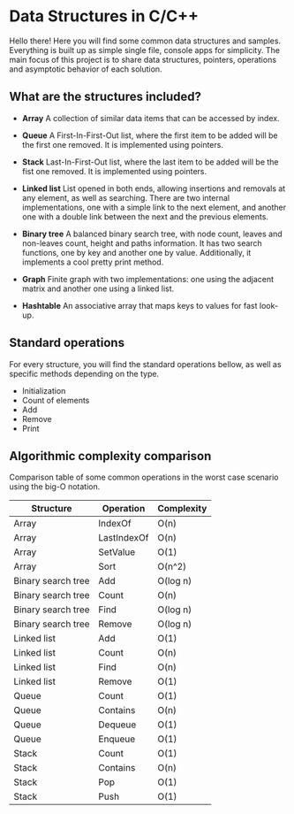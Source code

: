 # Data Structures in C/C++

Hello there! Here you will find some common data structures and samples. Everything is built up as simple single file, console apps for simplicity. The main focus of this project is to share data structures, pointers, operations and asymptotic behavior of each solution.

## What are the structures included?

* **Array**
A collection of similar data items that can be accessed by index.

* **Queue**
A First-In-First-Out list, where the first item to be added will be the first one removed.
It is implemented using pointers. 

* **Stack**
Last-In-First-Out list, where the last item to be added will be the fist one removed.
It is implemented using pointers.

* **Linked list**
List opened in both ends, allowing insertions and removals at any element, as well as searching.
There are two internal implementations, one with a simple link to the next element, and another one with a double link between the next and the previous elements.

* **Binary tree**
A balanced binary search tree, with node count, leaves and non-leaves count, height and paths information.
It has two search functions, one by key and another one by value.
Additionally, it implements a cool pretty print method.

* **Graph**
Finite graph with two implementations: one using the adjacent matrix and another one using a linked list.

* **Hashtable**
An associative array that maps keys to values for fast look-up.

## Standard operations

For every structure, you will find the standard operations bellow, as well as specific methods depending on the type.

- Initialization
- Count of elements
- Add
- Remove
- Print

## Algorithmic complexity comparison

Comparison table of some common operations in the worst case scenario using the big-O notation.

| Structure | Operation | Complexity |
| ----------- | ----------- | ----------- |
| Array | IndexOf | O(n) |
| Array | LastIndexOf | O(n) |
| Array | SetValue | O(1) |
| Array | Sort | O(n^2) |
| Binary search tree | Add | O(log n) |
| Binary search tree | Count | O(n) |
| Binary search tree | Find | O(log n) |
| Binary search tree | Remove | O(log n) |
| Linked list | Add | O(1) |
| Linked list | Count | O(n) |
| Linked list | Find | O(n) |
| Linked list | Remove | O(1) |
| Queue | Count | O(1) |
| Queue | Contains | O(n) |
| Queue | Dequeue | O(1) |
| Queue | Enqueue | O(1) |
| Stack | Count | O(1) |
| Stack | Contains | O(n) |
| Stack | Pop | O(1) |
| Stack | Push | O(1) |

